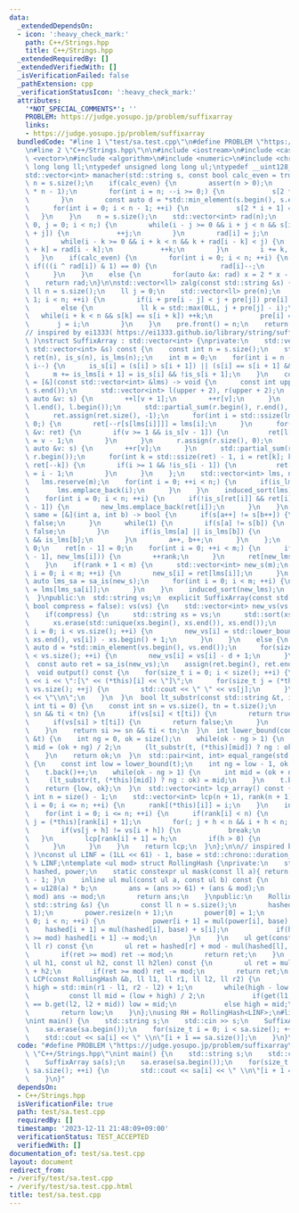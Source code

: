 ```yaml
---
data:
  _extendedDependsOn:
  - icon: ':heavy_check_mark:'
    path: C++/Strings.hpp
    title: C++/Strings.hpp
  _extendedRequiredBy: []
  _extendedVerifiedWith: []
  _isVerificationFailed: false
  _pathExtension: cpp
  _verificationStatusIcon: ':heavy_check_mark:'
  attributes:
    '*NOT_SPECIAL_COMMENTS*': ''
    PROBLEM: https://judge.yosupo.jp/problem/suffixarray
    links:
    - https://judge.yosupo.jp/problem/suffixarray
  bundledCode: "#line 1 \"test/sa.test.cpp\"\n#define PROBLEM \"https://judge.yosupo.jp/problem/suffixarray\"\
    \n#line 2 \"C++/Strings.hpp\"\n\n#include <iostream>\n#include <cassert>\n#include\
    \ <vector>\n#include <algorithm>\n#include <numeric>\n#include <chrono>\ntypedef\
    \ long long ll;\ntypedef unsigned long long ul;\ntypedef __uint128_t u128;\n\n\
    std::vector<int> manacher(std::string s, const bool calc_even = true) {\n    int\
    \ n = s.size();\n    if(calc_even) {\n        assert(n > 0);\n        s.resize(2\
    \ * n - 1);\n        for(int i = n; --i >= 0;) {\n            s[2 * i] = s[i];\n\
    \        }\n        const auto d = *std::min_element(s.begin(), s.end());\n  \
    \      for(int i = 0; i < n - 1; ++i) {\n            s[2 * i + 1] = d;\n     \
    \   }\n    }\n    n = s.size();\n    std::vector<int> rad(n);\n    for(int i =\
    \ 0, j = 0; i < n;) {\n        while(i - j >= 0 && i + j < n && s[i - j] == s[i\
    \ + j]) {\n            ++j;\n        }\n        rad[i] = j;\n        int k = 1;\n\
    \        while(i - k >= 0 && i + k < n && k + rad[i - k] < j) {\n            rad[i\
    \ + k] = rad[i - k];\n            ++k;\n        }\n        i += k, j -= k;\n \
    \   }\n    if(calc_even) {\n        for(int i = 0; i < n; ++i) {\n           \
    \ if(((i ^ rad[i]) & 1) == 0) {\n                rad[i]--;\n            }\n  \
    \      }\n    }\n    else {\n        for(auto &x: rad) x = 2 * x - 1;\n    }\n\
    \    return rad;\n}\n\nstd::vector<ll> zalg(const std::string &s) {\n    const\
    \ ll n = s.size();\n    ll j = 0;\n    std::vector<ll> pre(n);\n    for(ll i =\
    \ 1; i < n; ++i) {\n        if(i + pre[i - j] < j + pre[j]) pre[i] = pre[i - j];\n\
    \        else {\n            ll k = std::max(0LL, j + pre[j] - i);\n         \
    \   while(i + k < n && s[k] == s[i + k]) ++k;\n            pre[i] = k;\n     \
    \       j = i;\n        }\n    }\n    pre.front() = n;\n    return pre;\n}\n\n\
    // inspired by ei1333( https://ei1333.github.io/library/string/suffix-array.hpp\
    \ )\nstruct SuffixArray : std::vector<int> {\nprivate:\n    std::vector<int> sa_is(const\
    \ std::vector<int> &s) const {\n    const int n = s.size();\n    std::vector<int>\
    \ ret(n), is_s(n), is_lms(n);;\n    int m = 0;\n    for(int i = n - 2; i >= 0;\
    \ i--) {\n      is_s[i] = (s[i] > s[i + 1]) || (s[i] == s[i + 1] && is_s[i + 1]);\n\
    \      m += is_lms[i + 1] = is_s[i] && !is_s[i + 1];\n    }\n    const auto induced_sort\
    \ = [&](const std::vector<int> &lms) -> void {\n      const int upper = *std::max_element(s.begin(),\
    \ s.end());\n      std::vector<int> l(upper + 2), r(upper + 2);\n      for(const\
    \ auto &v: s) {\n        ++l[v + 1];\n        ++r[v];\n      }\n      std::partial_sum(l.begin(),\
    \ l.end(), l.begin());\n      std::partial_sum(r.begin(), r.end(), r.begin());\n\
    \      ret.assign(ret.size(), -1);\n      for(int i = std::ssize(lms); --i >=\
    \ 0;) {\n        ret[--r[s[lms[i]]]] = lms[i];\n      }\n      for(const auto\
    \ &v: ret) {\n        if(v >= 1 && is_s[v - 1]) {\n          ret[l[s[v - 1]]++]\
    \ = v - 1;\n        }\n      }\n      r.assign(r.size(), 0);\n      for(const\
    \ auto &v: s) {\n        ++r[v];\n      }\n      std::partial_sum(r.begin(), r.end(),\
    \ r.begin());\n      for(int k = std::ssize(ret) - 1, i = ret[k]; k >= 1; i =\
    \ ret[--k]) {\n        if(i >= 1 && !is_s[i - 1]) {\n          ret[--r[s[i - 1]]]\
    \ = i - 1;\n        }\n      }\n    };\n    std::vector<int> lms, new_lms;\n \
    \   lms.reserve(m);\n    for(int i = 0; ++i < n;) {\n      if(is_lms[i]) {\n \
    \       lms.emplace_back(i);\n      }\n    }\n    induced_sort(lms);\n    new_lms.reserve(m);\n\
    \    for(int i = 0; i < n; ++i) {\n      if(!is_s[ret[i]] && ret[i] > 0 && is_s[ret[i]\
    \ - 1]) {\n        new_lms.emplace_back(ret[i]);\n      }\n    }\n    const auto\
    \ same = [&](int a, int b) -> bool {\n      if(s[a++] != s[b++]) {\n        return\
    \ false;\n      }\n      while(1) {\n        if(s[a] != s[b]) {\n          return\
    \ false;\n        }\n        if(is_lms[a] || is_lms[b]) {\n          return is_lms[a]\
    \ && is_lms[b];\n        }\n        a++, b++;\n      }\n    };\n    int rank =\
    \ 0;\n    ret[n - 1] = 0;\n    for(int i = 0; ++i < m;) {\n      if(!same(new_lms[i\
    \ - 1], new_lms[i])) {\n        ++rank;\n      }\n      ret[new_lms[i]] = rank;\n\
    \    }\n    if(rank + 1 < m) {\n      std::vector<int> new_s(m);\n      for(int\
    \ i = 0; i < m; ++i) {\n        new_s[i] = ret[lms[i]];\n      }\n      const\
    \ auto lms_sa = sa_is(new_s);\n      for(int i = 0; i < m; ++i) {\n        new_lms[i]\
    \ = lms[lms_sa[i]];\n      }\n    }\n    induced_sort(new_lms);\n    return ret;\n\
    \  }\npublic:\n  std::string vs;\n  explicit SuffixArray(const std::string &vs,\
    \ bool compress = false): vs(vs) {\n    std::vector<int> new_vs(vs.size() + 1);\n\
    \    if(compress) {\n      std::string xs = vs;\n      std::sort(xs.begin(), xs.end());\n\
    \      xs.erase(std::unique(xs.begin(), xs.end()), xs.end());\n      for(size_t\
    \ i = 0; i < vs.size(); ++i) {\n        new_vs[i] = std::lower_bound(xs.begin(),\
    \ xs.end(), vs[i]) - xs.begin() + 1;\n      }\n    }\n    else {\n      const\
    \ auto d = *std::min_element(vs.begin(), vs.end());\n      for(size_t i = 0; i\
    \ < vs.size(); ++i) {\n        new_vs[i] = vs[i] - d + 1;\n      }\n    }\n  \
    \  const auto ret = sa_is(new_vs);\n    assign(ret.begin(), ret.end());\n  }\n\
    \  void output() const {\n    for(size_t i = 0; i < size(); ++i) {\n      std::cout\
    \ << i << \":[\" << (*this)[i] << \"]\";\n      for(size_t j = (*this)[i]; j <\
    \ vs.size(); ++j) {\n        std::cout << \" \" << vs[j];\n      }\n      std::cout\
    \ << \"\\n\";\n    }\n  }\n  bool lt_substr(const std::string &t, int si = 0,\
    \ int ti = 0) {\n    const int sn = vs.size(), tn = t.size();\n    while(si <\
    \ sn && ti < tn) {\n      if(vs[si] < t[ti]) {\n        return true;\n      }\n\
    \      if(vs[si] > t[ti]) {\n        return false;\n      }\n      ++si, ++ti;\n\
    \    }\n    return si >= sn && ti < tn;\n  }\n  int lower_bound(const std::string\
    \ &t) {\n    int ng = 0, ok = size();\n    while(ok - ng > 1) {\n      const int\
    \ mid = (ok + ng) / 2;\n      (lt_substr(t, (*this)[mid]) ? ng : ok) = mid;\n\
    \    }\n    return ok;\n  }\n  std::pair<int, int> equal_range(std::string t)\
    \ {\n    const int low = lower_bound(t);\n    int ng = low - 1, ok = size();\n\
    \    t.back()++;\n    while(ok - ng > 1) {\n      int mid = (ok + ng) / 2;\n \
    \     (lt_substr(t, (*this)[mid]) ? ng : ok) = mid;\n    }\n    t.back()--;\n\
    \    return {low, ok};\n  }\n  std::vector<int> lcp_array() const {\n    const\
    \ int n = size() - 1;\n    std::vector<int> lcp(n + 1), rank(n + 1);\n    for(int\
    \ i = 0; i <= n; ++i) {\n      rank[(*this)[i]] = i;\n    }\n    int h = 0;\n\
    \    for(int i = 0; i <= n; ++i) {\n      if(rank[i] < n) {\n        const int\
    \ j = (*this)[rank[i] + 1];\n        for(; j + h < n && i + h < n; ++h) {\n  \
    \        if(vs[j + h] != vs[i + h]) {\n            break;\n          }\n     \
    \   }\n        lcp[rank[i] + 1] = h;\n        if(h > 0) {\n          h--;\n  \
    \      }\n      }\n    }\n    return lcp;\n  }\n};\n\n// inspired by tatyam( https://github.com/tatyam-prime/kyopro_library/blob/master/RollingHash.cpp\
    \ )\nconst ul LINF = (1LL << 61) - 1, base = std::chrono::duration_cast<std::chrono::microseconds>(std::chrono::system_clock::now().time_since_epoch()).count()\
    \ % LINF;\ntemplate <ul mod> struct RollingHash {\nprivate:\n    std::vector<ul>\
    \ hashed, power;\n    static constexpr ul mask(const ll a){ return (1ULL << a)\
    \ - 1; }\n    inline ul mul(const ul a, const ul b) const {\n        u128 ans\
    \ = u128(a) * b;\n        ans = (ans >> 61) + (ans & mod);\n        if(ans >=\
    \ mod) ans -= mod;\n        return ans;\n    }\npublic:\n    RollingHash(const\
    \ std::string &s) {\n        const ll n = s.size();\n        hashed.resize(n +\
    \ 1);\n        power.resize(n + 1);\n        power[0] = 1;\n        for(ll i =\
    \ 0; i < n; ++i) {\n            power[i + 1] = mul(power[i], base);\n        \
    \    hashed[i + 1] = mul(hashed[i], base) + s[i];\n            if(hashed[i + 1]\
    \ >= mod) hashed[i + 1] -= mod;\n        }\n    }\n    ul get(const ll l, const\
    \ ll r) const {\n        ul ret = hashed[r] + mod - mul(hashed[l], power[r - l]);\n\
    \        if(ret >= mod) ret -= mod;\n        return ret;\n    }\n    ul connect(const\
    \ ul h1, const ul h2, const ll h2len) const {\n        ul ret = mul(h1, power[h2len])\
    \ + h2;\n        if(ret >= mod) ret -= mod;\n        return ret;\n    }\n    ll\
    \ LCP(const RollingHash &b, ll l1, ll r1, ll l2, ll r2) {\n        ll low = -1,\
    \ high = std::min(r1 - l1, r2 - l2) + 1;\n        while(high - low > 1) {\n  \
    \          const ll mid = (low + high) / 2;\n            if(get(l1, l1 + mid)\
    \ == b.get(l2, l2 + mid)) low = mid;\n            else high = mid;\n        }\n\
    \        return low;\n    }\n};\nusing RH = RollingHash<LINF>;\n#line 3 \"test/sa.test.cpp\"\
    \nint main() {\n    std::string s;\n    std::cin >> s;\n    SuffixArray sa(s);\n\
    \    sa.erase(sa.begin());\n    for(size_t i = 0; i < sa.size(); ++i) {\n    \
    \    std::cout << sa[i] << \" \\n\"[i + 1 == sa.size()];\n    }\n}\n"
  code: "#define PROBLEM \"https://judge.yosupo.jp/problem/suffixarray\"\n#include\
    \ \"C++/Strings.hpp\"\nint main() {\n    std::string s;\n    std::cin >> s;\n\
    \    SuffixArray sa(s);\n    sa.erase(sa.begin());\n    for(size_t i = 0; i <\
    \ sa.size(); ++i) {\n        std::cout << sa[i] << \" \\n\"[i + 1 == sa.size()];\n\
    \    }\n}"
  dependsOn:
  - C++/Strings.hpp
  isVerificationFile: true
  path: test/sa.test.cpp
  requiredBy: []
  timestamp: '2023-12-11 21:48:09+09:00'
  verificationStatus: TEST_ACCEPTED
  verifiedWith: []
documentation_of: test/sa.test.cpp
layout: document
redirect_from:
- /verify/test/sa.test.cpp
- /verify/test/sa.test.cpp.html
title: test/sa.test.cpp
---
```

